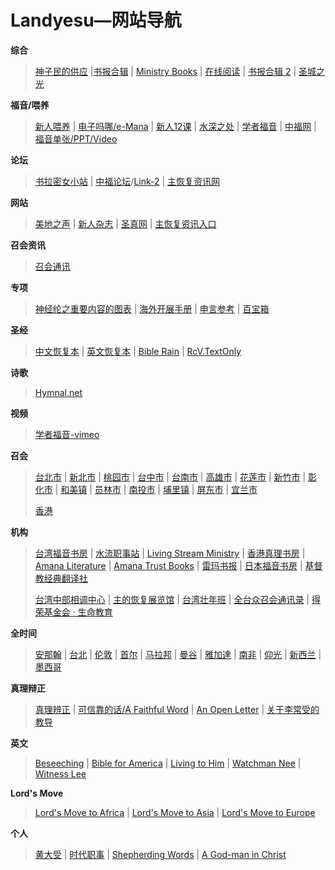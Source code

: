# Landyesu—网站导航

**综合**

> [神子民的供应](https://heavenlyfood.cn/) |[书报合辑](https://bibletruth.cn/books/index.htm) | [Ministry Books](https://www.ministrybooks.org/alphabetical.cfm?all) | [在线阅读](http://reading.zhudehuifu.com/?wecha_id=) | [书报合辑 2](http://mandel.synology.me/%E6%9B%B8%E5%A0%B1%E5%90%88%E8%BC%AF/gracefinder.com/folder/books/index-2.html) | [圣城之光](http://www.christiansquare.org/)

**福音/喂养**

> [新人喂养](https://e-shepherding.org/) | [电子吗哪/e-Mana](https://www.emanna.com/chineseSimplified/) | [新人12课](http://newbelievers.churchinhongkong.org/b5/01.php) | [水深之处](http://www.luke54.org/) | [学者福音](http://www.mswe1.org/) | [中福网](http://www.cgbr.org/)  |  [福音单张/PPT/Video](http://e-gospel.twgbr.org.tw/)

**论坛**

> [书拉密女小站](http://www.sulami01.org/) | [中福论坛](http://cgdepot.net/bbs/forum.php)/[Link-2](http://bbs.fuyin.net/forum.php) | [主恢复资讯网](http://forum.zhudehuifu.com/home.asp)

**网站**

> [美地之声](http://www.jdt365.net/) | [新人杂志](http://thenewman.org/) | [圣真网](https://shengjingzhenli.com/) | [主恢复资讯入口](https://lrip.org/)

**召会资讯**

> [召会通讯](https://churchnews.info/)

**专项**

> [神经纶之重要内容的图表](http://www.mswe1.org/truthchart/index.html) | [海外开展手册](https://ophandbook.churchnews.info/) | [申言参考](https://prophesy.churchnews.info/) | [百宝箱](https://treasure.churchnews.info/)

**圣经**

> [中文恢复本](http://www.recoveryversion.com.tw/gb/bible_menu.php) | [英文恢复本](https://bibleread.online/bible/) | [Bible Rain](http://www.biblerain.com/)  | [RcV.TextOnly](https://text.recoveryversion.bible/RcV.htm)

**诗歌**

> [Hymnal.net](https://www.hymnal.net/zh/home)

**视频**

> [学者福音-vimeo](https://livestream.com/msw)

**召会**

> [台北市](https://www.churchintaipei.org/) | [新北市](http://www.churchinntc.org/) | [桃园市](http://www.tychurch.org.tw/wordpress/) | [台中市](http://www.citc.org.tw/) | [台南市](http://www.tnnch.org/tnnchorg/) | [高雄市](http://www2.khhchurch.org.tw/) | [花莲市](http://www.chhu.idv.tw/) |  [新竹市](https://churchinhc.blogspot.com/) | [彰化市](https://blog.xuite.net/ch7225841/ch152) | [和美镇](http://myhome.chnew.com.tw/) | [员林市](https://blog.xuite.net/churchinyl/wretch) | [南投市](https://sites.google.com/view/nantouchurch/%E9%A6%96%E9%A0%81?authuser=0) | [埔里镇](https://www.churchinpuli.org/) |  [屏东市](http://pingtungchurch33.blogspot.com/) | [宜兰市](https://churchinyilan.tw/)
>
> [香港](https://churchinhongkong.org/b5/index.php) 

**机构**

> [台湾福音书房](https://www.twgbr.org.tw/) | [水流职事站](https://www.lsmchinese.org/)  | [Living Stream Ministry](https://www.lsm.org/) | [香港真理书房](https://www.hktbr.org/) | [Amana Literature](https://www.amanaliterature.in/) | [Amana Trust Books](https://amanatrust.org.uk/page/home) | [雷玛书报](https://www.rhemabooks.org/sc/home/) | [日本福音书房](http://www.jgbr.com/) | [基督教经典翻译社](https://www.cctf.org/)
>
> [台湾中部相调中心](http://ctbc.recovery.org.tw/) | [主的恢复展览馆](https://docs.google.com/forms/d/e/1FAIpQLSdKvMbV8enMyjbFFOaEMPkQZ3sNu2nE79urnXIqQnkYy9r3lg/viewform?c=0&w=1) | [台湾壮年班](http://mtt.recovery.org.tw/) | [全台众召会通讯录](https://docs.google.com/spreadsheets/d/11UgW35mjTh70--wY8v11QY4CNkJjI8V4MLW-ghwFDL0/edit#gid=0) | [得荣基金会 · 生命教育](https://www.glory.org.tw/)

**全时间**

> [安那翰](https://www.ftta.org/) | [台北](http://www.fttt.org.tw/) | [伦敦](https://fttl.org/) | [首尔](http://ftts.org/wordpress/) | [马拉邦](https://fttmalabon.org/) | [曼谷](https://wp.gospelbookroom.com/full-time-training-in-bangkok-fttb/) | [雅加達](https://www.fttmy.org/) | [南非](http://www.ministryoflife.co.za/) | [仰光](https://www.rvinmyanmar.org/full-time-training-in-yangon/) | [新西兰](http://nztc.ac.nz/) | [墨西哥](http://www.etcmx.org/%c2%a1bienvenidos!.html)

**真理辩正**

> [真理辨正](https://cftfc.com/) | [可信靠的话/A Faithful Word](https://afaithfulword.org/chinese/) | [An Open Letter](https://an-open-letter.org/en/) | [关于李常受的教导](http://www.witnessleeteaching.com/)

**英文**

> [Beseeching](https://beseeching.org/) | [Bible for America](https://www.biblesforamerica.org/) | [Living to Him](https://livingtohim.com/) | [Watchman Nee](https://www.watchmannee.org/) | [Witness Lee](https://www.witnesslee.org/)

**Lord's Move**

> [Lord's Move to Africa](https://www.lmafrica.org/) | [Lord's Move to Asia](https://lmasia.org/) | [Lord's Move to Europe](https://www.lordsmove.org/)

**个人**

> [黄大受](http://jesusislordchristisvictor.blogspot.com/) | [时代职事](http://nlsdzs.net/) | [Shepherding Words](https://shepherdingwords.com/) | [A God-man in Christ](https://www.agodman.com/blog/)